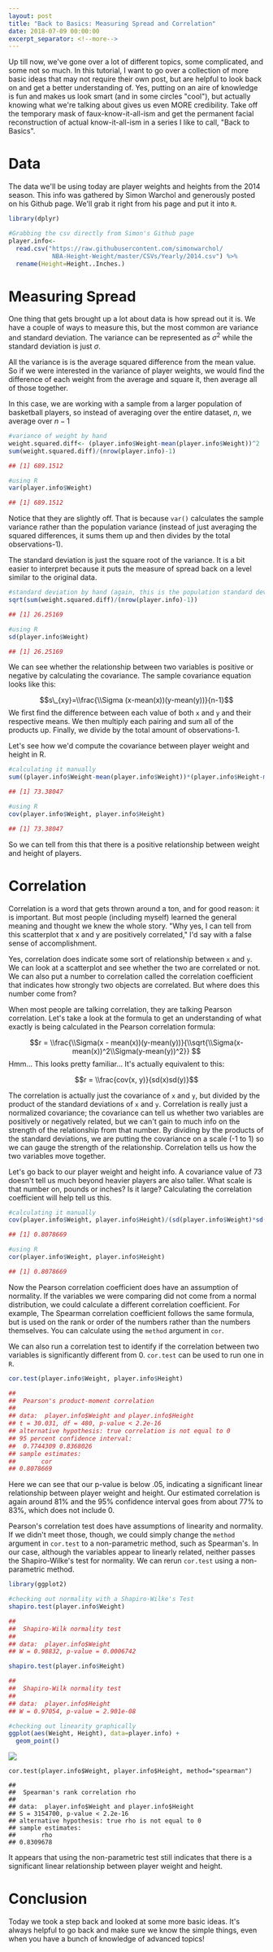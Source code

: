 ```yaml
---
layout: post
title: "Back to Basics: Measuring Spread and Correlation"
date: 2018-07-09 00:00:00
excerpt_separator: <!--more-->
---
```


Up till now, we've gone over a lot of different topics, some
complicated, and some not so much. In this tutorial, I want to go over a
collection of more basic ideas that may not require their own post, but
are helpful to look back on and get a better understanding of. Yes,
putting on an aire of knowledge is fun and makes us look smart (and in
some circles "cool"), but actually knowing what we're talking about
gives us even MORE credibility. Take off the temporary mask of
faux-know-it-all-ism and get the permanent facial reconstruction of
actual know-it-all-ism in a series I like to call, "Back to Basics".

<!--more-->

Data
====

The data we'll be using today are player weights and heights from the
2014 season. This info was gathered by Simon Warchol and generously
posted on his Github page. We'll grab it right from his page and put it
into `R`.
```r
library(dplyr)

#Grabbing the csv directly from Simon's Github page
player.info<- 
  read.csv("https://raw.githubusercontent.com/simonwarchol/
            NBA-Height-Weight/master/CSVs/Yearly/2014.csv") %>%
  rename(Height=Height..Inches.)
```
Measuring Spread
================

One thing that gets brought up a lot about data is how spread out it is.
We have a couple of ways to measure this, but the most common are
variance and standard deviation. The variance can be represented as
*σ*<sup>2</sup> while the standard deviation is just *σ*.

All the variance is is the average squared difference from the mean
value. So if we were interested in the variance of player weights, we
would find the difference of each weight from the average and square it,
then average all of those together.

In this case, we are working with a sample from a larger population of
basketball players, so instead of averaging over the entire dataset,
*n*, we average over *n* − 1
```r
#variance of weight by hand
weight.squared.diff<- (player.info$Weight-mean(player.info$Weight))^2
sum(weight.squared.diff)/(nrow(player.info)-1)

## [1] 689.1512

#using R
var(player.info$Weight)

## [1] 689.1512
```
Notice that they are slightly off. That is because `var()` calculates
the sample variance rather than the population variance (instead of just
averaging the squared differences, it sums them up and then divides by
the total observations-1).

The standard deviation is just the square root of the variance. It is a
bit easier to interpret because it puts the measure of spread back on a
level similar to the original data.
```r
#standard deviation by hand (again, this is the population standard deviation)
sqrt(sum(weight.squared.diff)/(nrow(player.info)-1))

## [1] 26.25169

#using R
sd(player.info$Weight)

## [1] 26.25169
```
We can see whether the relationship between two variables is positive or
negative by calculating the covariance. The sample covariance equation
looks like this:

$$s\_{xy}=\\frac{\\Sigma (x-mean(x))(y-mean(y))}{n-1}$$
 We first find the difference between each value of both `x` and `y` and
their respective means. We then multiply each pairing and sum all of the
products up. Finally, we divide by the total amount of observations-1.

Let's see how we'd compute the covariance between player weight and
height in R.
```r
#calculating it manually
sum((player.info$Weight-mean(player.info$Weight))*(player.info$Height-mean(player.info$Height)))/(nrow(player.info)-1)

## [1] 73.38047

#using R
cov(player.info$Weight, player.info$Height)

## [1] 73.38047
```
So we can tell from this that there is a positive relationship between
weight and height of players.

Correlation
===========

Correlation is a word that gets thrown around a ton, and for good
reason: it is important. But most people (including myself) learned the
general meaning and thought we knew the whole story. "Why yes, I can
tell from this scatterplot that x and y are positively correlated," I'd
say with a false sense of accomplishment.

Yes, correlation does indicate some sort of relationship between `x` and
`y`. We can look at a scatterplot and see whether the two are correlated
or not. We can also put a number to correlation called the correlation
coefficient that indicates how strongly two objects are correlated. But
where does this number come from?

When most people are talking correlation, they are talking Pearson
correlation. Let's take a look at the formula to get an understanding of
what exactly is being calculated in the Pearson correlation formula:

$$r = \\frac{\\Sigma(x - mean(x))(y-mean(y))}{\\sqrt{\\Sigma(x-mean(x))^2\\Sigma(y-mean(y))^2}} $$
 Hmm... This looks pretty familiar... It's actually equivalent to this:

$$r = \\frac{cov(x, y)}{sd(x)sd(y)}$$

The correlation is actually just the covariance of `x` and `y`, but
divided by the product of the standard deviations of `x` and `y`.
Correlation is really just a normalized covariance; the covariance can
tell us whether two variables are positively or negatively related, but
we can't gain to much info on the strength of the relationship from that
number. By dividing by the products of the standard deviations, we are
putting the covariance on a scale (-1 to 1) so we can gauge the strength
of the relationship. Correlation tells us how the two variables move
together.

Let's go back to our player weight and height info. A covariance value
of 73 doesn't tell us much beyond heavier players are also taller. What
scale is that number on, pounds or inches? Is it large? Calculating the
correlation coefficient will help tell us this.
```r
#calculating it manually
cov(player.info$Weight, player.info$Height)/(sd(player.info$Weight)*sd(player.info$Height))

## [1] 0.8078669

#using R
cor(player.info$Weight, player.info$Height)

## [1] 0.8078669
```
Now the Pearson correlation coefficient does have an assumption of
normality. If the variables we were comparing did not come from a normal
distribution, we could calculate a different correlation coefficient.
For example, The Spearman correlation coefficient follows the same
formula, but is used on the rank or order of the numbers rather than the
numbers themselves. You can calculate using the `method` argument in
`cor`.

We can also run a correlation test to identify if the correlation
between two variables is significantly different from 0. `cor.test` can
be used to run one in `R`.
```r
cor.test(player.info$Weight, player.info$Height)

## 
##  Pearson's product-moment correlation
## 
## data:  player.info$Weight and player.info$Height
## t = 30.031, df = 480, p-value < 2.2e-16
## alternative hypothesis: true correlation is not equal to 0
## 95 percent confidence interval:
##  0.7744309 0.8368026
## sample estimates:
##       cor 
## 0.8078669
```
Here we can see that our p-value is below .05, indicating a significant
linear relationship between player weight and height. Our estimated
correlation is again around 81% and the 95% confidence interval goes
from about 77% to 83%, which does not include 0.

Pearson's correlation test does have assumptions of linearity and
normality. If we didn't meet those, though, we could simply change the
`method` argument in `cor.test` to a non-parametric method, such as
Spearman's. In our case, although the variables appear to linearly
related, neither passes the Shapiro-Wilke's test for normality. We can
rerun `cor.test` using a non-parametric method.
```r
library(ggplot2)

#checking out normality with a Shapiro-Wilke's Test
shapiro.test(player.info$Weight)

## 
##  Shapiro-Wilk normality test
## 
## data:  player.info$Weight
## W = 0.98832, p-value = 0.0006742

shapiro.test(player.info$Height)

## 
##  Shapiro-Wilk normality test
## 
## data:  player.info$Height
## W = 0.97054, p-value = 2.901e-08

#checking out linearity graphically
ggplot(aes(Weight, Height), data=player.info) +
  geom_point()
```
![](2018-7-19-backtobasics1_files/figure-markdown_strict/unnamed-chunk-7-1.png)
```
cor.test(player.info$Weight, player.info$Height, method="spearman")

## 
##  Spearman's rank correlation rho
## 
## data:  player.info$Weight and player.info$Height
## S = 3154700, p-value < 2.2e-16
## alternative hypothesis: true rho is not equal to 0
## sample estimates:
##       rho 
## 0.8309678
```
It appears that using the non-parametric test still indicates that there
is a significant linear relationship between player weight and height.

Conclusion
==========

Today we took a step back and looked at some more basic ideas. It's
always helpful to go back and make sure we know the simple things, even
when you have a bunch of knowledge of advanced topics!
